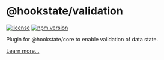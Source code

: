 # @hookstate/validation

[![license](https://img.shields.io/github/license/avkonst/hookstate)](https://img.shields.io/github/license/avkonst/hookstate) [![npm version](https://img.shields.io/npm/v/@hookstate/validation.svg?maxAge=300&label=version&colorB=007ec6)](https://www.npmjs.com/package/@hookstate/validation)

Plugin for @hookstate/core to enable validation of data state.

[Learn more...](https://hookstate.js.org/docs/extensions-validation)
